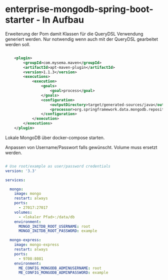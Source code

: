# enterprise-mongodb-spring-boot-starter - In Aufbau
Erweiterung der Pom damit Klassen für die QueryDSL Verwendung generiert werden. Nur notwendig wenn auch mit der QueryDSL gearbeitet werden soll.

``` xml

	<plugin>
		<groupId>com.mysema.maven</groupId>
		<artifactId>apt-maven-plugin</artifactId>
		<version>1.1.3</version>
		<executions>
			<execution>
				<goals>
					<goal>process</goal>
				</goals>
				<configuration>
					<outputDirectory>target/generated-sources/java</outputDirectory>
					<processor>org.springframework.data.mongodb.repository.support.MongoAnnotationProcessor</processor>
				</configuration>
			</execution>
		</executions>
	</plugin>


```




Lokale MongoDB über docker-compose starten.

Anpassen von Username/Passwort falls gewünscht.
Volume <lokaler Pfad> muss ersetzt werden.

``` yaml

# Use root/example as user/password credentials
version: '3.3'

services:

  mongo:
    image: mongo
    restart: always
    ports:
      - 27017:27017
    volumes:
      - <lokaler Pfad>:/data/db
    environment:
      MONGO_INITDB_ROOT_USERNAME: root
      MONGO_INITDB_ROOT_PASSWORD: example

  mongo-express:
    image: mongo-express
    restart: always
    ports:
      - 9708:8081
    environment:
      ME_CONFIG_MONGODB_ADMINUSERNAME: root
      ME_CONFIG_MONGODB_ADMINPASSWORD: example
      
```

